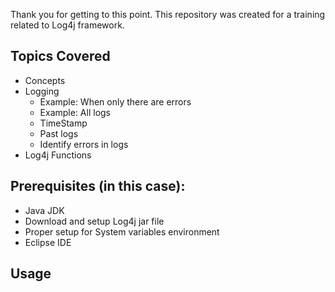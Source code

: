 Thank you for getting to this point. This repository was created for a training related to Log4j framework.  

## Topics Covered
- Concepts
- Logging
	- Example: When only there are errors
	- Example: All logs
	- TimeStamp
	- Past logs
	- Identify errors in logs
- Log4j Functions

## **Prerequisites (in this case):**
- Java JDK
- Download and setup Log4j jar file
- Proper setup for System variables environment
- Eclipse IDE

## **Usage**
